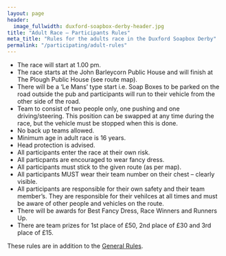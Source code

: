 ```yaml
---
layout: page
header:
  image_fullwidth: duxford-soapbox-derby-header.jpg
title: "Adult Race – Participants Rules"
meta_title: "Rules for the adults race in the Duxford Soapbox Derby"
permalink: "/participating/adult-rules"
---
```


* The race will start at 1.00 pm.
* The race starts at the John Barleycorn Public House and will finish at The Plough Public House (see route map).
* There will be a ‘Le Mans’ type start i.e. Soap Boxes to be parked on the road outside the pub and participants will run to their vehicle from the other side of the road.
* Team to consist of two people only,  one pushing and one driving/steering. This position can be swapped at any time during the race, but the vehicle must be stopped when this is done.
* No back up teams allowed.
* Minimum age in adult race is 16 years.
* Head protection is advised.
* All participants enter the race at their own risk.
* All particpants are encouraged to wear fancy dress.
* All participants must stick to the given route (as per map).
* All participants MUST wear their team number on their chest – clearly visible.
* All participants are responsible for their own safety and their team member’s. They are responsible for their vehilces at all times and must be aware of other people and vehicles on the route.
* There will be awards for Best Fancy Dress, Race Winners and Runners Up.
* There are team prizes for 1st place of £50, 2nd place of £30 and 3rd place of £15.

These rules are in addition to the [General Rules][1].

[1]: /particpating/rules